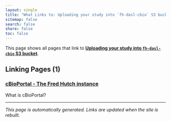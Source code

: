 ```yaml
---
layout: single
title: "What Links to: Uploading your study into `fh-dasl-cbio` S3 bucket"
sitemap: false
search: false
share: false
toc: false
---
```


This page shows all pages that link to **[Uploading your study into `fh-dasl-cbio` S3 bucket](/datademos/cbio_how_to_upload_data_to_cbio_s3/)**.

## Linking Pages (1)

### [cBioPortal - The Fred Hutch instance](/datascience/cbioportal/)

What is cBioPortal?

---


*This page is automatically generated. Links are updated when the site is rebuilt.*
